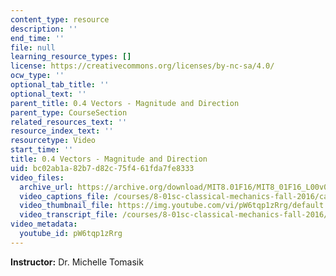 ```yaml
---
content_type: resource
description: ''
end_time: ''
file: null
learning_resource_types: []
license: https://creativecommons.org/licenses/by-nc-sa/4.0/
ocw_type: ''
optional_tab_title: ''
optional_text: ''
parent_title: 0.4 Vectors - Magnitude and Direction
parent_type: CourseSection
related_resources_text: ''
resource_index_text: ''
resourcetype: Video
start_time: ''
title: 0.4 Vectors - Magnitude and Direction
uid: bc02ab1a-82b7-d82c-75f4-61fda7fe8333
video_files:
  archive_url: https://archive.org/download/MIT8.01F16/MIT8_01F16_L00v04_360p.mp4
  video_captions_file: /courses/8-01sc-classical-mechanics-fall-2016/ca5e78a754695e1c97a8adb104152a0a_pW6tqp1zRrg.vtt
  video_thumbnail_file: https://img.youtube.com/vi/pW6tqp1zRrg/default.jpg
  video_transcript_file: /courses/8-01sc-classical-mechanics-fall-2016/93b73a2f00dcb02b7021e4fbdbd70a22_pW6tqp1zRrg.pdf
video_metadata:
  youtube_id: pW6tqp1zRrg
---
```


**Instructor:** Dr. Michelle Tomasik

